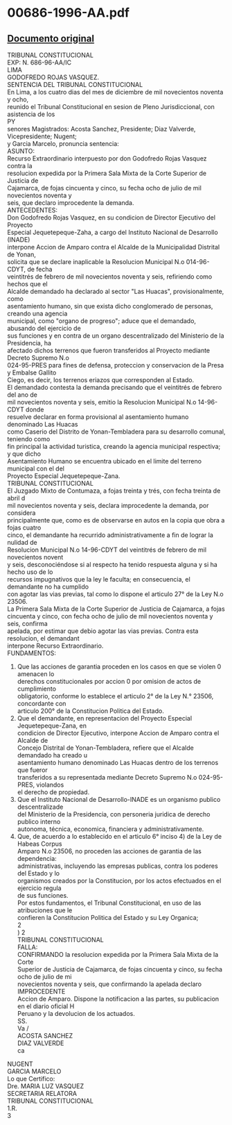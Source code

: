 
00686-1996-AA.pdf
=================
  
[Documento original](https://tc.gob.pe/jurisprudencia/1999/00686-1996-AA.pdf)  
---  
TRIBUNAL CONSTITUCIONAL  
EXP: N. 686-96-AA/IC  
LIMA  
GODOFREDO ROJAS VASQUEZ.  
SENTENCIA DEL TRIBUNAL CONSTITUCIONAL  
En Lima, a los cuatro dias del mes de diciembre de mil novecientos noventa y ocho,  
reunido el Tribunal Constitucional en sesion de Pleno Jurisdiccional, con asistencia de los  
PY  
senores Magistrados: Acosta Sanchez, Presidente; Diaz Valverde, Vicepresidente; Nugent;  
y Garcia Marcelo, pronuncia sentencia:  
ASUNTO:  
Recurso Extraordinario interpuesto por don Godofredo Rojas Vasquez contra la  
resolucion expedida por la Primera Sala Mixta de la Corte Superior de Justicia de  
Cajamarca, de fojas cincuenta y cinco, su fecha ocho de julio de mil novecientos noventa y  
seis, que declaro improcedente la demanda.  
ANTECEDENTES:  
Don Godofredo Rojas Vasquez, en su condicion de Director Ejecutivo del Proyecto  
Especial Jequetepeque-Zaha, a cargo del Instituto Nacional de Desarrollo (INADE)  
interpone Accion de Amparo contra el Alcalde de la Municipalidad Distrital de Yonan,  
solicita que se declare inaplicable la Resolucion Municipal N.o 014-96-CDYT, de fecha  
veintitrés de febrero de mil novecientos noventa y seis, refiriendo como hechos que el  
Alcalde demandado ha declarado al sector "Las Huacas", provisionalmente, como  
asentamiento humano, sin que exista dicho conglomerado de personas, creando una agencia  
municipal, como "organo de progreso"; aduce que el demandado, abusando del ejercicio de  
sus funciones y en contra de un organo descentralizado del Ministerio de la Presidencia, ha  
afectado dichos terrenos que fueron transferidos al Proyecto mediante Decreto Supremo N.o  
024-95-PRES para fines de defensa, proteccion y conservacion de la Presa y Embalse Gallito  
Ciego, es decir, los terrenos eriazos que corresponden al Estado.  
El demandado contesta la demanda precisando que el veintitrés de febrero del ano de  
mil novecientos noventa y seis, emitio la Resolucion Municipal N.o 14-96-CDYT donde  
resuelve declarar en forma provisional al asentamiento humano denominado Las Huacas  
como Caserio del Distrito de Yonan-Tembladera para su desarrollo comunal, teniendo como  
fin principal la actividad turistica, creando la agencia municipal respectiva; y que dicho  
Asentamiento Humano se encuentra ubicado en el limite del terreno municipal con el del  
Proyecto Especial Jequetepeque-Zana.  
TRIBUNAL CONSTITUCIONAL  
El Juzgado Mixto de Contumaza, a fojas treinta y trés, con fecha treinta de abril d  
mil novecientos noventa y seis, declara improcedente la demanda, por considera  
principalmente que, como es de observarse en autos en la copia que obra a fojas cuatro  
cinco, el demandante ha recurrido administrativamente a fin de lograr la nulidad de  
Resolucion Municipal N.o 14-96-CDYT del veintitrés de febrero de mil novecientos novent  
y seis, desconociéndose si al respecto ha tenido respuesta alguna y si ha hecho uso de lo  
recursos impugnativos que la ley le faculta; en consecuencia, el demandante no ha cumplido  
con agotar las vias previas, tal como lo dispone el articulo 27° de la Ley N.o 23506.  
La Primera Sala Mixta de la Corte Superior de Justicia de Cajamarca, a fojas  
cincuenta y cinco, con fecha ocho de julio de mil novecientos noventa y seis, confirma  
apelada, por estimar que debio agotar las vias previas. Contra esta resolucion, el demandant  
interpone Recurso Extraordinario.  
FUNDAMENTOS:  
1. Que las acciones de garantia proceden en los casos en que se violen 0 amenacen lo  
derechos constitucionales por accion 0 por omision de actos de cumplimiento  
obligatorio, conforme lo establece el articulo 2° de la Ley N.° 23506, concordante con  
articulo 200° de la Constitucion Politica del Estado.  
2. Que el demandante, en representacion del Proyecto Especial Jequetepeque-Zana, en  
condicion de Director Ejecutivo, interpone Accion de Amparo contra el Alcalde de  
Concejo Distrital de Yonan-Tembladera, refiere que el Alcalde demandado ha creado u  
asentamiento humano denominado Las Huacas dentro de los terrenos que fueror  
transferidos a su representada mediante Decreto Supremo N.o 024-95-PRES, violandos  
el derecho de propiedad.  
3. Que el Instituto Nacional de Desarrollo-INADE es un organismo publico descentralizade  
del Ministerio de la Presidencia, con personeria juridica de derecho publico interno  
autonoma, técnica, economica, financiera y administrativamente.  
4. Que, de acuerdo a lo establecido en el articulo 6° inciso 4) de la Ley de Habeas Corpus  
Amparo N.o 23506, no proceden las acciones de garantia de las dependencia:  
administrativas, incluyendo las empresas publicas, contra los poderes del Estado y lo  
organismos creados por la Constitucion, por los actos efectuados en el ejercicio regula  
de sus funciones.  
Por estos fundamentos, el Tribunal Constitucional, en uso de las atribuciones que le  
confieren la Constitucion Politica del Estado y su Ley Organica;  
2  
) 2  
TRIBUNAL CONSTITUCIONAL  
FALLA:  
CONFIRMANDO la resolucion expedida por la Primera Sala Mixta de la Corte  
Superior de Justicia de Cajamarca, de fojas cincuenta y cinco, su fecha ocho de julio de mi  
novecientos noventa y seis, que confirmando la apelada declaro IMPROCEDENTE  
Accion de Amparo. Dispone la notificacion a las partes, su publicacion en el diario oficial H  
Peruano y la devolucion de los actuados.  
SS.  
Va /  
ACOSTA SANCHEZ  
DIAZ VALVERDE  
 ca  
  
NUGENT  
GARCIA MARCELO  
Lo que Certifico:  
Dre. MARIA LUZ VASQUEZ  
SECRETARIA RELATORA  
TRIBUNAL CONSTITUCIONAL  
1.R.  
3